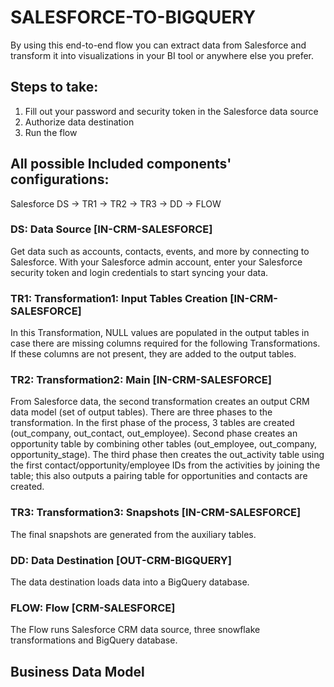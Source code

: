 # SALESFORCE-TO-BIGQUERY

By using this end-to-end flow you can extract data from Salesforce and transform it into visualizations in your BI tool or anywhere else you prefer.

## Steps to take:
1. Fill out your password and security token in the Salesforce data source
2. Authorize data destination
3. Run the flow

## All possible Included components' configurations:

Salesforce DS -> TR1 -> TR2 -> TR3 -> DD -> FLOW


### DS: Data Source [IN-CRM-SALESFORCE]

Get data such as accounts, contacts, events, and more by connecting to Salesforce. With your Salesforce admin account, enter your Salesforce security token and login credentials to start syncing your data.

### TR1: Transformation1: Input Tables Creation [IN-CRM-SALESFORCE]

In this Transformation, NULL values are populated in the output tables in case there are missing columns required for the following Transformations. If these columns are not present, they are added to the output tables.

### TR2: Transformation2: Main [IN-CRM-SALESFORCE]

From Salesforce data, the second transformation creates an output CRM data model (set of output tables). There are three phases to the transformation. In the first phase of the process, 3 tables are created (out_company, out_contact, out_employee). Second phase creates an opportunity table by combining other tables (out_employee, out_company, opportunity_stage). The third phase then creates the out_activity table using the first contact/opportunity/employee IDs from the activities by joining the table; this also outputs a pairing table for opportunities and contacts are created.

### TR3: Transformation3: Snapshots [IN-CRM-SALESFORCE]

The final snapshots are generated from the auxiliary tables.

### DD: Data Destination [OUT-CRM-BIGQUERY]

The data destination loads data into a BigQuery database.

### FLOW: Flow [CRM-SALESFORCE]

The Flow runs Salesforce CRM data source, three snowflake transformations and BigQuery database.

## Business Data Model

